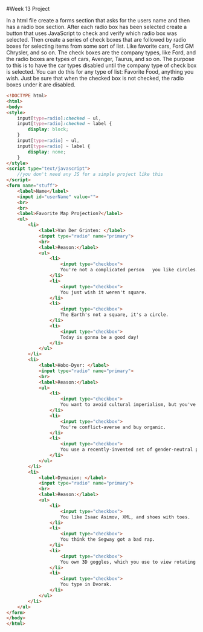 #Week 13 Project

In a html file create a forms section that asks for the users name and then has a radio box section. After each radio box has been selected create a button that uses JavaScript to check and verify which radio box was selected. Then create a series of check boxes that are followed by radio boxes for selecting items from some sort of list. Like favorite cars, Ford GM Chrysler,  and so on. The check boxes are the company types, like Ford, and the radio boxes are types of cars, Avenger, Taurus, and so on. The purpose to this is to have the car types disabled until the company type of check box is selected. You can do this for any type of list: Favorite Food, anything you wish. Just be sure that when the checked box is not checked, the radio boxes under it are disabled.

```html
<!DOCTYPE html>
<html>
<body>
<style>
	input[type=radio]:checked ~ ul,
	input[type=radio]:checked ~ label {
		display: block;
	}
	input[type=radio] ~ ul,
	input[type=radio] ~ label {
		display: none;
	}
</style>
<script type="text/javascript">
	//you don't need any JS for a simple project like this
</script>
<form name="stuff">
	<label>Name</label>
	<input id="userName" value="">
	<br>
	<br>
	<label>Favorite Map Projection?</label>
	<ul>
		<li>
			<label>Van Der Grinten: </label>
			<input type="radio" name="primary">
			<br>
			<label>Reason:</label>
			<ul>
				<li>
					<input type="checkbox">
					You're not a complicated person   you like circles.
				</li>
				<li>
					<input type="checkbox">
					You just wish it weren't square.
				</li>
				<li>
					<input type="checkbox">
					The Earth's not a square, it's a circle.
				</li>
				<li>
					<input type="checkbox">
					Today is gonna be a good day!
				</li>
			</ul>
		</li>
		<li>
			<label>Hobo-Dyer: </label>
			<input type="radio" name="primary">
			<br>
			<label>Reason:</label>
			<ul>
				<li>
					<input type="checkbox">
					You want to avoid cultural imperialism, but you've heard bad things about Gall-Peters.
				</li>
				<li>
					<input type="checkbox">
					You're conflict-averse and buy organic.
				</li>
				<li>
					<input type="checkbox">
					You use a recently-invented set of gender-neutral pronouns and think that what the world needs is a revolution in consciousness.
				</li>
			</ul>
		</li>
		<li>
			<label>Dymaxion: </label>
			<input type="radio" name="primary">
			<br>
			<label>Reason:</label>
			<ul>
				<li>
					<input type="checkbox">
					You like Isaac Asimov, XML, and shoes with toes.
				</li>
				<li>
					<input type="checkbox">
					You think the Segway got a bad rap.
				</li>
				<li>
					<input type="checkbox">
					You own 3D goggles, which you use to view rotating models of better 3D goggles.
				</li>
				<li>
					<input type="checkbox">
					You type in Dvorak.
				</li>
			</ul>
		</li>
	</ul>
</form>
</body>
</html>
```
